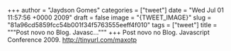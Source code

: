 
+++
author = "Jaydson Gomes"
categories = ["tweet"]
date = "Wed Jul 01 11:57:56 +0000 2009"
draft = false
image = "{TWEET_IMAGE}"
slug = "81a96cd5859fcc54b001f34f5763555eeff4f010"
tags = ["tweet"]
title = """Post novo no Blog. Javasc..."""
+++
Post novo no Blog. Javascript Conference 2009. http://tinyurl.com/maxotp
